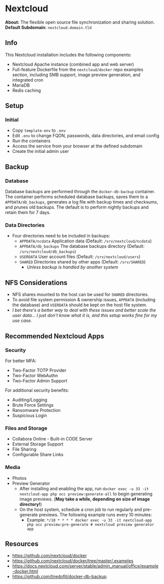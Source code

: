 # Nextcloud

**About:** The flexible open source file synchronization and sharing solution. \
**Default Subdomain:** `nextcloud.domain.tld`

## Info

This Nextcloud installation includes the following components:
- Nextcloud Apache instance (combined app and web server)
- Full-feature Dockerfile from the `nextcloud/docker` repo examples section, including SMB support, image preview generation, and integrated cron
- MariaDB
- Redis caching

## Setup

### Initial
- Copy `template-env` to `.env`
- Edit `.env` to change FQDN, passwords, data directories, and email config
- Run the containers
- Access the service from your browser at the defined subdomain
- Create the initial admin user

## Backup

### Database
Database backups are performed through the `docker-db-backup` container. The container performs scheduled database backups, saves them to a `APPDATA/db_backups`, generates a log file with backup times and checksums, and prunes old backups. The default is to perform nightly backups and retain them for 7 days.

### Data Directories
- Four directories need to be included in backups:
    - `APPDATA/ncdata` Application data (Default: `/srv/nextcloud/ncdata`)
    - `APPDATA/db_backups` The database backups directory (Default: `/srv/nextcloud/db_backups`)
    - `USERDATA` User account files (Default: `/srv/nextcloud/users`)
    - `SHARED` Directories shared by other apps (Default: `/srv/SHARED`)
        - *Unless backup is handled by another system*

## NFS Considerations

- NFS shares mounted to the host can be used for `SHARED` directories.
- To avoid file system permission & ownership issues, `APPDATA` (including the database) and `USERDATA` should be kept on the host file system.
- *I bet there's a better way to deal with these issues and better scale the user data... I just don't know what it is, and this setup works fine for my use case.*

## Recommended Nextcloud Apps

### Security

For better MFA:
- Two-Factor TOTP Provider
- Two-Factor WebAuthn
- Two-Factor Admin Support

For additional security benefits:
- Auditing/Logging
- Brute Force Settings
- Ransomware Protection
- Suspicious Login

### Files and Storage
- Collabora Online - Built-in CODE Server
- External Storage Support
- File Sharing
- Configurable Share Links

### Media
- Photos
- Preview Generator
  - After installing and enabling the app, run `docker exec -u 33 -it nextcloud-app php occ preview:generate-all` to begin generating image previews. (**May take a while, depending on size of image directory!**)
  - On the host system, schedule a cron job to run regularly and pre-generate previews. The following example runs every 10 minutes:
    - Example: `*/10 * * * * docker exec -u 33 -it nextcloud-app php occ preview:pre-generate # nextcloud preview generator app`

## Resources

- https://github.com/nextcloud/docker
- https://github.com/nextcloud/docker/tree/master/.examples
- https://docs.nextcloud.com/server/stable/admin_manual/office/example-docker.html
- https://github.com/tiredofit/docker-db-backup
